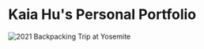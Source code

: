 # Kaia Hu's Personal Portfolio
![2021 Backpacking Trip at Yosemite](https://github.com/kaia-hu/hu_portfolio/blob/f133aa731cebd434f33cf6ac9b0364b4c5862047/20210820%20(3).jpg)
